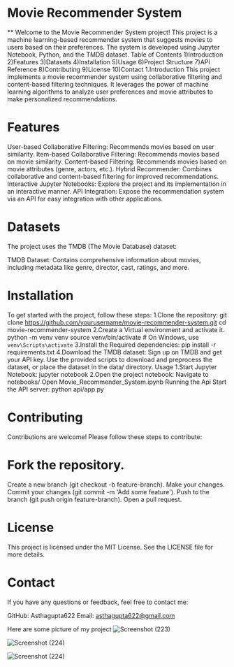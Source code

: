 # Movie Recommender System

** Welcome to the Movie Recommender System project! This project is a machine learning-based recommender system that suggests movies to users based on their preferences. The system is developed using Jupyter Notebook, Python, and the TMDB dataset.
Table of Contents
1)Introduction
2)Features
3)Datasets
4)Installation
5)Usage
6)Project Structure
7)API Reference
8)Contributing
9)License
10)Contact
1.Introduction
This project implements a movie recommender system using collaborative filtering and content-based filtering techniques.
It leverages the power of machine learning algorithms to analyze user preferences and movie attributes to make personalized recommendations.

# Features
User-based Collaborative Filtering: Recommends movies based on user similarity.
Item-based Collaborative Filtering: Recommends movies based on movie similarity.
Content-based Filtering: Recommends movies based on movie attributes (genre, actors, etc.).
Hybrid Recommender: Combines collaborative and content-based filtering for improved recommendations.
Interactive Jupyter Notebooks: Explore the project and its implementation in an interactive manner.
API Integration: Expose the recommendation system via an API for easy integration with other applications.

# Datasets
The project uses the TMDB (The Movie Database) dataset:

TMDB Dataset: Contains comprehensive information about movies, including metadata like genre, director, cast, ratings, and more.

# Installation
To get started with the project, follow these steps:
1.Clone the repository:
  git clone https://github.com/yourusername/movie-recommender-system.git
  cd movie-recommender-system
2.Create a Virtual environment and activate it.
python -m venv venv
source venv/bin/activate   # On Windows, use `venv\Scripts\activate`
3.Install the Required dependencies:
pip install -r requirements.txt
4.Download the TMDB dataset:
 Sign up on TMDB and get your API key.
Use the provided scripts to download and preprocess the dataset, or place the dataset in the data/ directory.
Usage
  1.Start Jupyter Notebook:
   jupyter notebook
2.Open the project notebook:
Navigate to notebooks/
Open Movie_Recommender_System.ipynb
Running the Api
Start the API server:
python api/app.py


# Contributing
Contributions are welcome! Please follow these steps to contribute:

# Fork the repository.
Create a new branch (git checkout -b feature-branch).
Make your changes.
Commit your changes (git commit -m 'Add some feature').
Push to the branch (git push origin feature-branch).
Open a pull request.
# License
This project is licensed under the MIT License. See the LICENSE file for more details.

# Contact
If you have any questions or feedback, feel free to contact me:

GitHub: Asthagupta622
Email: asthagupta622@gmail.com


Here are some picture of my project
![Screenshot (223)](https://github.com/Asthagupta622/Movie-recommender-system/assets/144714106/ac014e78-7185-437b-baf1-e217f5879be7)

![Screenshot (224)](https://github.com/Asthagupta622/Movie-recommender-system/assets/144714106/c23d35a5-a7ed-4eac-8840-a5640441e11d)


![Screenshot (224)](https://github.com/Asthagupta622/Movie-recommender-system/assets/144714106/54885cd3-eafd-4a11-984c-584376916642)
